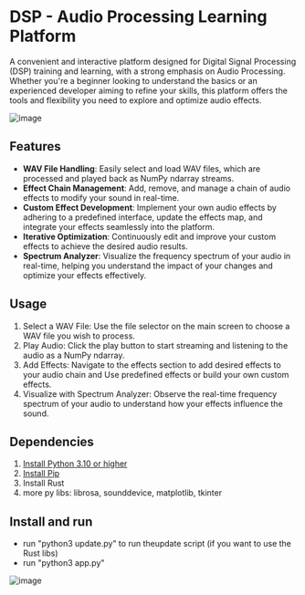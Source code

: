 # DSP - Audio Processing Learning Platform 
A convenient and interactive platform designed for Digital Signal Processing (DSP) training and learning, with a strong emphasis on Audio Processing. Whether you're a beginner looking to understand the basics or an experienced developer aiming to refine your skills, this platform offers the tools and flexibility you need to explore and optimize audio effects.
<br/>


![image](https://github.com/user-attachments/assets/bb07354b-8b03-4e8e-b9b5-6f009b5f9cf5)



## Features
* **WAV File Handling**: Easily select and load WAV files, which are processed and played back as NumPy ndarray streams.
* **Effect Chain Management**: Add, remove, and manage a chain of audio effects to modify your sound in real-time.
* **Custom Effect Development**: Implement your own audio effects by adhering to a predefined interface, update the effects map, and integrate your effects seamlessly into the platform.
* **Iterative Optimization**: Continuously edit and improve your custom effects to achieve the desired audio results.
* **Spectrum Analyzer**: Visualize the frequency spectrum of your audio in real-time, helping you understand the impact of your changes and optimize your effects effectively.

## Usage
1. Select a WAV File: Use the file selector on the main screen to choose a WAV file you wish to process.
2. Play Audio: Click the play button to start streaming and listening to the audio as a NumPy ndarray.
3. Add Effects: Navigate to the effects section to add desired effects to your audio chain and Use predefined effects or build your own custom effects.
4. Visualize with Spectrum Analyzer: Observe the real-time frequency spectrum of your audio to understand how your effects influence the sound.


## Dependencies
1. [Install Python 3.10 or higher](https://www.python.org/downloads/)
2. [Install Pip](https://pip.pypa.io/en/stable/installation/)
3. Install Rust
4. more py libs: librosa, sounddevice, matplotlib, tkinter

## Install and run
* run "python3 update.py" to run theupdate script (if you want to use the Rust libs)
* run "python3 app.py"

![image](https://github.com/user-attachments/assets/c756104d-dda5-4cdf-949f-2b1d08ad706f)

